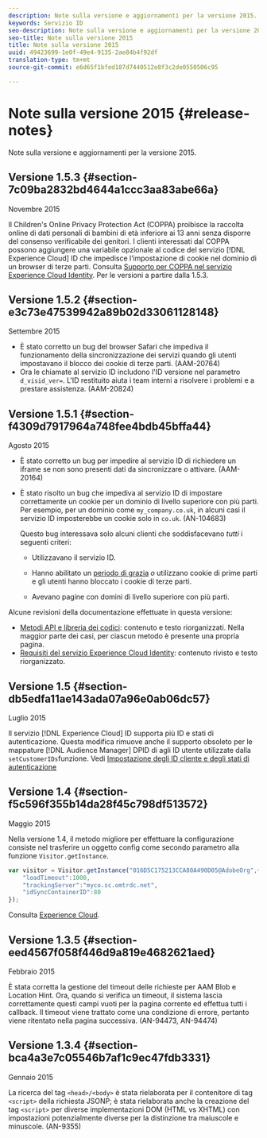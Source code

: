 ```yaml
---
description: Note sulla versione e aggiornamenti per la versione 2015.
keywords: Servizio ID
seo-description: Note sulla versione e aggiornamenti per la versione 2015.
seo-title: Note sulla versione 2015
title: Note sulla versione 2015
uuid: 49423699-1e0f-49e4-9135-2ae84b4f92df
translation-type: tm+mt
source-git-commit: e6d65f1bfed187d7440512e8f3c2de0550506c95

---
```



# Note sulla versione 2015 {#release-notes}

Note sulla versione e aggiornamenti per la versione 2015.

## Versione 1.5.3 {#section-7c09ba2832bd4644a1ccc3aa83abe66a}

Novembre 2015

Il Children's Online Privacy Protection Act (COPPA) proibisce la raccolta online di dati personali di bambini di età inferiore ai 13 anni senza disporre del consenso verificabile dei genitori. I clienti interessati dal COPPA possono aggiungere una variabile opzionale al codice del servizio [!DNL Experience Cloud] ID che impedisce l’impostazione di cookie nel dominio di un browser di terze parti. Consulta [Supporto per COPPA nel servizio Experience Cloud Identity](../reference/coppa.md#concept-d7ddf81bebd74f129661fcec1ca19413). Per le versioni a partire dalla 1.5.3.

## Versione 1.5.2 {#section-e3c73e47539942a89b02d33061128148}

Settembre 2015

* È stato corretto un bug del browser Safari che impediva il funzionamento della sincronizzazione dei servizi quando gli utenti impostavano il blocco dei cookie di terze parti. (AAM-20764)
* Ora le chiamate al servizio ID includono l'ID versione nel parametro `d_visid_ver=`. L'ID restituito aiuta i team interni a risolvere i problemi e a prestare assistenza. (AAM-20824)

## Versione 1.5.1 {#section-f4309d7917964a748fee4bdb45bffa44}

Agosto 2015

* È stato corretto un bug per impedire al servizio ID di richiedere un iframe se non sono presenti dati da sincronizzare o attivare. (AAM-20164)
* È stato risolto un bug che impediva al servizio ID di impostare correttamente un cookie per un dominio di livello superiore con più parti. Per esempio, per un dominio come `my_company.co.uk`, in alcuni casi il servizio ID imposterebbe un cookie solo in `co.uk`. (AN-104683)

   Questo bug interessava solo alcuni clienti che soddisfacevano *tutti* i seguenti criteri:

   * Utilizzavano il servizio ID.
   * Hanno abilitato un [periodo di grazia](../reference/analytics-reference/grace-period.md) *o* utilizzano cookie di prime parti e gli utenti hanno bloccato i cookie di terze parti.

   * Avevano pagine con domini di livello superiore con più parti.

Alcune revisioni della documentazione effettuate in questa versione:

* [Metodi API e libreria dei codici](../library/library.md#concept-ff27497375644a898d47984aefb21c97): contenuto e testo riorganizzati. Nella maggior parte dei casi, per ciascun metodo è presente una propria pagina.
* [Requisiti del servizio Experience Cloud Identity](../reference/requirements.md): contenuto rivisto e testo riorganizzato.

## Versione 1.5 {#section-db5edfa11ae143ada07a96e0ab06dc57}

Luglio 2015

Il servizio [!DNL Experience Cloud] ID supporta più ID e stati di autenticazione. Questa modifica rimuove anche il supporto obsoleto per le mappature [!DNL Audience Manager] DPID di agli ID utente utilizzate dalla `setCustomerIDs`funzione. Vedi [Impostazione degli ID cliente e degli stati di autenticazione](../reference/authenticated-state.md)

## Versione 1.4 {#section-f5c596f355b14da28f45c798df513572}

Maggio 2015

Nella versione 1.4, il metodo migliore per effettuare la configurazione consiste nel trasferire un oggetto config come secondo parametro alla funzione `Visitor.getInstance`.

```js
var visitor = Visitor.getInstance("016D5C175213CCA80A490D05@AdobeOrg",{ 
    "loadTimeout":1000, 
    "trackingServer":"myco.sc.omtrdc.net", 
    "idSyncContainerID":80 
});
```

Consulta [Experience Cloud](../implementation-guides/setup-analytics.md#concept-9ebbea85cb844a15b557be572cd142fd).

## Versione 1.3.5 {#section-eed4567f058f446d9a819e4682621aed}

Febbraio 2015

È stata corretta la gestione del timeout delle richieste per AAM Blob e Location Hint. Ora, quando si verifica un timeout, il sistema lascia correttamente questi campi vuoti per la pagina corrente ed effettua tutti i callback. Il timeout viene trattato come una condizione di errore, pertanto viene ritentato nella pagina successiva. (AN-94473, AN-94474)

## Versione 1.3.4 {#section-bca4a3e7c05546b7af1c9ec47fdb3331}

Gennaio 2015

La ricerca del tag `<head>/<body>` è stata rielaborata per il contenitore di tag `<script>` della richiesta JSONP; è stata rielaborata anche la creazione del tag `<script>` per diverse implementazioni DOM (HTML vs XHTML) con impostazioni potenzialmente diverse per la distinzione tra maiuscole e minuscole. (AN-9355)
